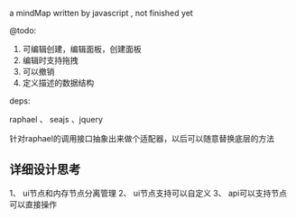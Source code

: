 a mindMap written by javascript , not finished yet

@todo: 

1. 可编辑创建，编辑面板，创建面板
2. 编辑时支持拖拽
3. 可以撤销
4. 定义描述的数据结构

deps:

raphael 、 seajs 、jquery

针对raphael的调用接口抽象出来做个适配器，以后可以随意替换底层的方法


详细设计思考
------------------------
1、 ui节点和内存节点分离管理
2、 ui节点支持可以自定义
3、 api可以支持节点可以直接操作
